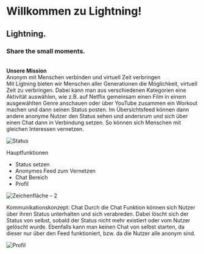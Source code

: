 # Willkommen zu Lightning!

## Lightning.
### Share the small moments.


<br> **Unsere Mission** 
<br> Anonym mit Menschen verbinden und virtuell Zeit verbringen 
<br>
Mit Ligtning bieten wir Menschen aller Generationen die Möglichkeit, virtuell Zeit zu verbringen. Dabei kann man aus verschiedenen Kategorien eine Aktivität auswählen, wie z.B. auf Netflix gemeinsam einen Film in einem ausgewählten Genre anschauen oder über YouTube zusammen ein Workout machen und dann seinen Status posten. Im Übersichtsfeed können dann andere anonyme Nutzer den Status sehen und andersrum und sich über einen Chat dann in Verbindung setzen. So können sich Menschen mit gleichen Interessen vernetzen.

![Status](https://user-images.githubusercontent.com/56445993/121700934-b09cb380-cad0-11eb-9001-ddba9c15b7ac.png)

Hauptfunktionen
- Status setzen
- Anonymes Feed zum Vernetzen
- Chat Bereich 
- Profil 

![Zeichenfläche – 2](https://user-images.githubusercontent.com/56445993/121700972-babeb200-cad0-11eb-90e3-b1ac6605a23b.png)

Kommunikationskonzept: Chat
Durch die Chat Funktion können sich Nutzer über ihren Status unterhalten
und sich verabreden. Dabei löscht sich der Status von selbst, sobald
der Status nicht mehr existiert oder vom Nutzer gelöscht wurde.
Ebenfalls kann man keinen Chat von selbst starten, da dieser nur 
über den Feed funktioniert, bzw. da die Nutzer alle anonym sind.

![Profil](https://user-images.githubusercontent.com/56445993/121701058-cf02af00-cad0-11eb-964b-3f5290636625.png)

